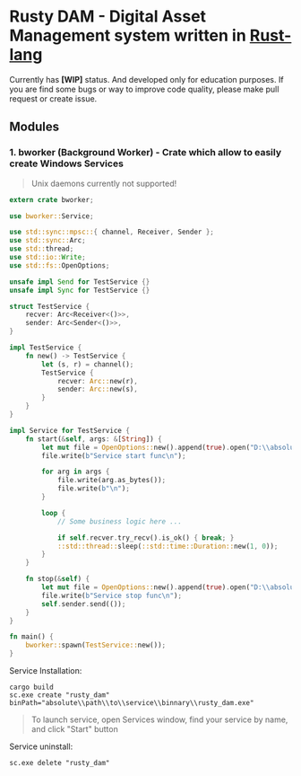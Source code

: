 # Rusty DAM - Digital Asset Management system written in [Rust-lang]

Currently has **[WIP]** status. And developed only for education purposes.
If you are find some bugs or way to improve code quality, please make pull request or create issue.

## Modules 

### 1. bworker (Background Worker) - Crate which allow to easily create Windows Services 

> Unix daemons currently not supported!

```rust
extern crate bworker;

use bworker::Service;

use std::sync::mpsc::{ channel, Receiver, Sender };
use std::sync::Arc;
use std::thread;
use std::io::Write;
use std::fs::OpenOptions;

unsafe impl Send for TestService {}
unsafe impl Sync for TestService {}

struct TestService {
    recver: Arc<Receiver<()>>,
    sender: Arc<Sender<()>>,
}

impl TestService {
    fn new() -> TestService {
        let (s, r) = channel();
        TestService {
            recver: Arc::new(r),
            sender: Arc::new(s),
        }
    }
}

impl Service for TestService {
    fn start(&self, args: &[String]) {
        let mut file = OpenOptions::new().append(true).open("D:\\absolute\\path\\to\\log\\file.rs").unwrap();
        file.write(b"Service start func\n");

        for arg in args {
            file.write(arg.as_bytes());
            file.write(b"\n");
        }

        loop { 
            // Some business logic here ...

            if self.recver.try_recv().is_ok() { break; }
            ::std::thread::sleep(::std::time::Duration::new(1, 0));
        }
    }

    fn stop(&self) {
        let mut file = OpenOptions::new().append(true).open("D:\\absolute\\path\\to\\log\\file.rs").unwrap();
        file.write(b"Service stop func\n");
        self.sender.send(());
    }
}

fn main() {
    bworker::spawn(TestService::new());
}
```

Service Installation:

```
cargo build
sc.exe create "rusty_dam" binPath="absolute\\path\\to\\service\\binnary\\rusty_dam.exe"
```

> To launch service, open Services window, find your service by name, and click "Start" button

Service uninstall:
```
sc.exe delete "rusty_dam"
```

[Rust-lang]: https://www.rust-lang.org 
